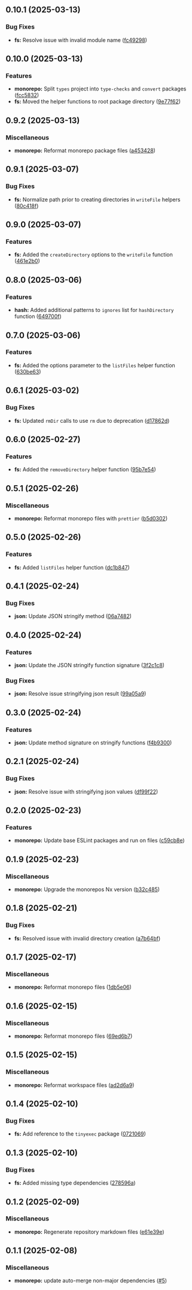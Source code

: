 ## 0.10.1 (2025-03-13)

### Bug Fixes

- **fs:** Resolve issue with invalid module name ([fc49298](https://github.com/storm-software/stryke/commit/fc49298))

## 0.10.0 (2025-03-13)

### Features

- **monorepo:** Split `types` project into `type-checks` and `convert` packages ([fcc5832](https://github.com/storm-software/stryke/commit/fcc5832))
- **fs:** Moved the helper functions to root package directory ([9e77f62](https://github.com/storm-software/stryke/commit/9e77f62))

## 0.9.2 (2025-03-13)

### Miscellaneous

- **monorepo:** Reformat monorepo package files ([a453428](https://github.com/storm-software/stryke/commit/a453428))

## 0.9.1 (2025-03-07)

### Bug Fixes

- **fs:** Normalize path prior to creating directories in `writeFile` helpers ([80c418f](https://github.com/storm-software/stryke/commit/80c418f))

## 0.9.0 (2025-03-07)

### Features

- **fs:** Added the `createDirectory` options to the `writeFile` function ([461e2b0](https://github.com/storm-software/stryke/commit/461e2b0))

## 0.8.0 (2025-03-06)

### Features

- **hash:** Added additional patterns to `ignores` list for `hashDirectory` function ([649700f](https://github.com/storm-software/stryke/commit/649700f))

## 0.7.0 (2025-03-06)

### Features

- **fs:** Added the options parameter to the `listFiles` helper function ([630be63](https://github.com/storm-software/stryke/commit/630be63))

## 0.6.1 (2025-03-02)

### Bug Fixes

- **fs:** Updated `rmDir` calls to use `rm` due to deprecation ([d17862d](https://github.com/storm-software/stryke/commit/d17862d))

## 0.6.0 (2025-02-27)

### Features

- **fs:** Added the `removeDirectory` helper function ([95b7e54](https://github.com/storm-software/stryke/commit/95b7e54))

## 0.5.1 (2025-02-26)

### Miscellaneous

- **monorepo:** Reformat monorepo files with `prettier` ([b5d0302](https://github.com/storm-software/stryke/commit/b5d0302))

## 0.5.0 (2025-02-26)

### Features

- **fs:** Added `listFiles` helper function
  ([dc1b847](https://github.com/storm-software/stryke/commit/dc1b847))

## 0.4.1 (2025-02-24)

### Bug Fixes

- **json:** Update JSON stringify method
  ([06a7482](https://github.com/storm-software/stryke/commit/06a7482))

## 0.4.0 (2025-02-24)

### Features

- **json:** Update the JSON stringify function signature
  ([3f2c1c8](https://github.com/storm-software/stryke/commit/3f2c1c8))

### Bug Fixes

- **json:** Resolve issue stringifying json result
  ([99a05a9](https://github.com/storm-software/stryke/commit/99a05a9))

## 0.3.0 (2025-02-24)

### Features

- **json:** Update method signature on stringify functions
  ([f4b9300](https://github.com/storm-software/stryke/commit/f4b9300))

## 0.2.1 (2025-02-24)

### Bug Fixes

- **json:** Resolve issue with stringifying json values
  ([df99f22](https://github.com/storm-software/stryke/commit/df99f22))

## 0.2.0 (2025-02-23)

### Features

- **monorepo:** Update base ESLint packages and run on files
  ([c59cb8e](https://github.com/storm-software/stryke/commit/c59cb8e))

## 0.1.9 (2025-02-23)

### Miscellaneous

- **monorepo:** Upgrade the monorepos Nx version
  ([b32c485](https://github.com/storm-software/stryke/commit/b32c485))

## 0.1.8 (2025-02-21)

### Bug Fixes

- **fs:** Resolved issue with invalid directory creation
  ([a7b64bf](https://github.com/storm-software/stryke/commit/a7b64bf))

## 0.1.7 (2025-02-17)

### Miscellaneous

- **monorepo:** Reformat monorepo files
  ([1db5e06](https://github.com/storm-software/stryke/commit/1db5e06))

## 0.1.6 (2025-02-15)

### Miscellaneous

- **monorepo:** Reformat monorepo files
  ([69ed6b7](https://github.com/storm-software/stryke/commit/69ed6b7))

## 0.1.5 (2025-02-15)

### Miscellaneous

- **monorepo:** Reformat workspace files
  ([ad2d6a9](https://github.com/storm-software/stryke/commit/ad2d6a9))

## 0.1.4 (2025-02-10)

### Bug Fixes

- **fs:** Add reference to the `tinyexec` package
  ([0721069](https://github.com/storm-software/stryke/commit/0721069))

## 0.1.3 (2025-02-10)

### Bug Fixes

- **fs:** Added missing type dependencies
  ([278596a](https://github.com/storm-software/stryke/commit/278596a))

## 0.1.2 (2025-02-09)

### Miscellaneous

- **monorepo:** Regenerate repository markdown files
  ([e61e39e](https://github.com/storm-software/stryke/commit/e61e39e))

## 0.1.1 (2025-02-08)

### Miscellaneous

- **monorepo:** update auto-merge non-major dependencies
  ([#5](https://github.com/storm-software/stryke/pull/5))
